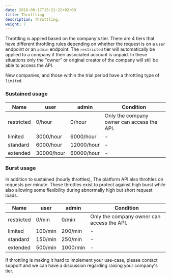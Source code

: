 ```yaml
---
date: 2018-09-17T15:21:22+02:00
title: Throttling
description: Throttling.
weight: 7
---
```


Throttling is applied based on the company's tier. There are 4 tiers that have different throttling rules depending on whether the request is on a `user` endpoint or an `admin` endpoint. The `restricted` tier will automatically be applied to a company if their associated account is unpaid. In these situations only the "owner" or original creator of the company will still be able to access the API.

New companies, and those within the trial period have a throttling type of `limited`. 

### Sustained usage

Name| user | admin | Condition
---|---|---|---
restricted | 0/hour | 0/hour | Only the company owner can access the API.
limited | 3000/hour | 6000/hour | -
standard | 6000/hour | 12000/hour | -
extended | 30000/hour | 60000/hour | -

### Burst usage

In addition to sustained (hourly throttles), The platform API also throttles on requests per minute. These throttles exist to protect against high burst while also allowing some flexibility during abnormally high but short request loads.

Name| user | admin | Condition
---|---|---|---
restricted | 0/min | 0/min | Only the company owner can access the API.
limited | 100/min | 200/min | -
standard | 150/min | 250/min | -
extended | 500/min | 1000/min | -

<aside class="notice">
	If throttling is making it hard to implement your use-case, please contact support and we can have a discussion regarding raising your company's tier.
</aside>
